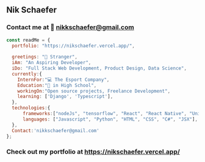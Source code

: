 ## Nik Schaefer
### Contact me at 📧  nikkschaefer@gmail.com
```js
const readMe = {
  portfolio: "https://nikschaefer.vercel.app/",
  
  greetings: "👋 Stranger",
  iAm: "An Aspiring Developer",
  iDo: "Full Stack Web Development, Product Design, Data Science",
  currently:{
    InternFor:"💻 The Esport Company",
    Education:"🏫 in High School",
    workingOn:"Open source projects, Freelance Development",
    learning: ['Django', 'Typescript'],
  },
  technologies:{
      frameworks:["nodeJs", "tensorflow", "React", "React Native", "Unity", "Firebase"],
      languages: ["Javascript", "Python", "HTML", "CSS", "C#", "JSX"],
  },
  Contact:'nikkschaefer@gmail.com'
};
```
### Check out my portfolio at https://nikschaefer.vercel.app/
